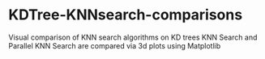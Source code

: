 # KDTree-KNNsearch-comparisons
Visual comparison of KNN search algorithms on KD trees
KNN Search and Parallel KNN Search are compared via 3d plots using Matplotlib
